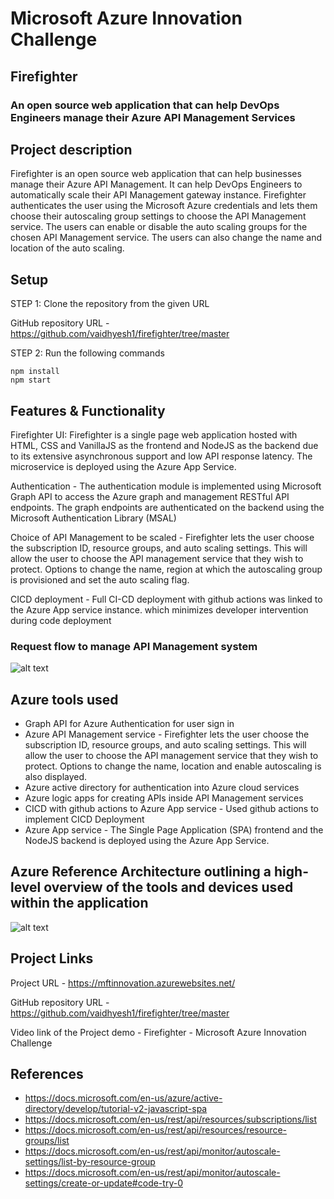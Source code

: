 # Microsoft Azure Innovation Challenge

## Firefighter
### An open source web application that can help DevOps Engineers manage their Azure API Management Services

## Project description 

Firefighter is an open source web application that can help businesses manage their Azure API Management. It can help DevOps Engineers to automatically scale their API Management gateway instance. Firefighter authenticates the user using the Microsoft Azure credentials and lets them choose their autoscaling group settings to choose the API Management service. The users can enable or disable the auto scaling groups for the chosen API Management service. The users can also change the name and location of the auto scaling. 

## Setup

STEP 1: Clone the repository from the given URL 

GitHub repository URL - https://github.com/vaidhyesh1/firefighter/tree/master

STEP 2: Run the following commands 
```
npm install
npm start
```

## Features & Functionality

Firefighter UI: Firefighter is a single page web application hosted with HTML, CSS and VanillaJS as the frontend and NodeJS as the backend due to its extensive asynchronous support and low API response latency. The microservice is deployed using the Azure App Service.

Authentication - The authentication module is implemented using Microsoft Graph API to access the Azure graph and management RESTful API endpoints. The graph endpoints are authenticated on the backend using the Microsoft Authentication Library (MSAL)

Choice of API Management to be scaled - Firefighter lets the user choose the subscription ID, resource groups, and auto scaling settings. This will allow the user to choose the API management service that they wish to protect. Options to change the name, region at which the autoscaling group is provisioned and set the auto scaling flag. 

CICD deployment - Full CI-CD deployment with github actions was linked to the Azure App service instance. which minimizes developer intervention during code deployment 


### Request flow to manage API Management system

![alt text](https://github.com/vaidhyesh1/firefighter/master/image2.png?raw=true)

## Azure tools used

- Graph API for Azure Authentication for user sign in
- Azure API Management service - Firefighter lets the user choose the subscription ID, resource groups, and auto scaling settings. This will allow the user to choose the API management service that they wish to protect. Options to change the name, location and enable autoscaling is also displayed. 
- Azure active directory for authentication into Azure cloud services
- Azure logic apps for creating APIs inside API Management services
- CICD with github actions to Azure App service - Used github actions to implement CICD Deployment 
- Azure App service - The Single Page Application (SPA) frontend and the NodeJS backend is deployed using the Azure App Service. 

## Azure Reference Architecture outlining a high-level overview of the tools and devices used within the application

![alt text](https://github.com/vaidhyesh1/firefighter/master/image1.png?raw=true)

## Project Links

Project URL - https://mftinnovation.azurewebsites.net/

GitHub repository URL - https://github.com/vaidhyesh1/firefighter/tree/master

Video link of the Project demo - Firefighter - Microsoft Azure Innovation Challenge



## References

- https://docs.microsoft.com/en-us/azure/active-directory/develop/tutorial-v2-javascript-spa
- https://docs.microsoft.com/en-us/rest/api/resources/subscriptions/list
- https://docs.microsoft.com/en-us/rest/api/resources/resource-groups/list
- https://docs.microsoft.com/en-us/rest/api/monitor/autoscale-settings/list-by-resource-group
- https://docs.microsoft.com/en-us/rest/api/monitor/autoscale-settings/create-or-update#code-try-0










   


